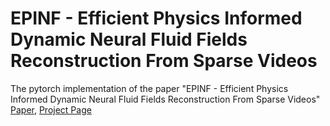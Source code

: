 # EPINF - Efficient Physics Informed Dynamic Neural Fluid Fields Reconstruction From Sparse Videos
The pytorch implementation of the paper "EPINF - Efficient Physics Informed Dynamic Neural Fluid Fields Reconstruction From Sparse Videos"
[Paper]("i.xayah.me/publications/EPINF/"), [Project Page]("i.xayah.me/publications/EPINF/")
